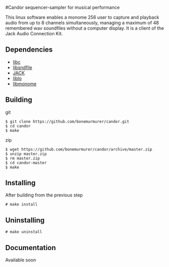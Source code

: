 #Candor
sequencer-sampler for musical performance

This linux software enables a monome 256 user to capture and playback audio from up to 8 channels simultaneously, managing a maximum of 48 remembered wav soundfiles without a computer display. It is a client of the Jack Audio Connection Kit.

## Dependencies
 - [libc](http://www.gnu.org/software/libc/) 
 - [libsndfile](http://www.mega-nerd.com/libsndfile/)
 - [JACK](http://jackaudio.org/)
 - [liblo](http://liblo.sourceforge.net/)
 - [libmonome](https://github.com/monome/libmonome)

## Building
git
```
$ git clone https://github.com/bonemurmurer/candor.git
$ cd candor
$ make
```
zip
```
$ wget https://github.com/bonemurmurer/candor/archive/master.zip
$ unzip master.zip
$ rm master.zip
$ cd candor-master
$ make
```

## Installing
After building from the previous step
```
# make install
```

## Uninstalling
```
# make uninstall
```

## Documentation
Available soon